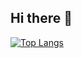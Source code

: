 ## Hi there 👋

[![Top Langs](https://github-readme-stats.vercel.app/api/top-langs/?username=Jang-Goeun&layout=compact)](https://github.com/Jang-Goeun/github-readme-stats)

<!--
**Jang-Goeun/Jang-Goeun** is a ✨ _special_ ✨ repository because its `README.md` (this file) appears on your GitHub profile.

Here are some ideas to get you started:

- 🔭 I’m currently working on ...
- 🌱 I’m currently learning ...
- 👯 I’m looking to collaborate on ...
- 🤔 I’m looking for help with ...
- 💬 Ask me about ...
- 📫 How to reach me: ...
- 😄 Pronouns: ...
- ⚡ Fun fact: ...
-->
